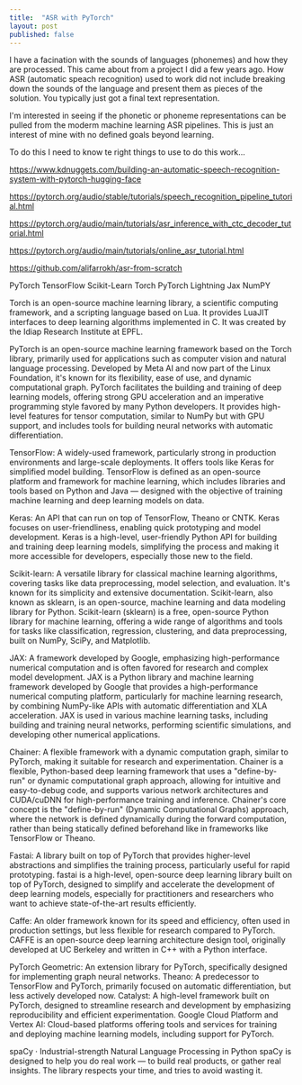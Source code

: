 ```yaml
---
title:  "ASR with PyTorch"
layout: post
published: false
---
```


I have a facination with the sounds of languages (phonemes) and how they are processed. This came about from a project I did a few years ago. How ASR (automatic speach recognition) used to work did not include breaking down the sounds of the language and present them as pieces of the solution. You typically just got a final text representation.

I'm interested in seeing if the phonetic or phoneme representations can be pulled from the moderm machine learning ASR pipelines. This is just an interest of mine with no defined goals beyond learning.

To do this I need to know te right things to use to do this work...

https://www.kdnuggets.com/building-an-automatic-speech-recognition-system-with-pytorch-hugging-face

https://pytorch.org/audio/stable/tutorials/speech_recognition_pipeline_tutorial.html

https://pytorch.org/audio/main/tutorials/asr_inference_with_ctc_decoder_tutorial.html

https://pytorch.org/audio/main/tutorials/online_asr_tutorial.html

https://github.com/alifarrokh/asr-from-scratch

PyTorch
TensorFlow
Scikit-Learn
Torch
PyTorch Lightning
Jax
NumPY

Torch is an open-source machine learning library, a scientific computing framework, and a scripting language based on Lua. It provides LuaJIT interfaces to deep learning algorithms implemented in C. It was created by the Idiap Research Institute at EPFL.

PyTorch is an open-source machine learning framework based on the Torch library, primarily used for applications such as computer vision and natural language processing. Developed by Meta AI and now part of the Linux Foundation, it's known for its flexibility, ease of use, and dynamic computational graph. PyTorch facilitates the building and training of deep learning models, offering strong GPU acceleration and an imperative programming style favored by many Python developers. It provides high-level features for tensor computation, similar to NumPy but with GPU support, and includes tools for building neural networks with automatic differentiation.

TensorFlow:
A widely-used framework, particularly strong in production environments and large-scale deployments. It offers tools like Keras for simplified model building.
TensorFlow is defined as an open-source platform and framework for machine learning, which includes libraries and tools based on Python and Java — designed with the objective of training machine learning and deep learning models on data.

Keras:
An API that can run on top of TensorFlow, Theano or CNTK. Keras focuses on user-friendliness, enabling quick prototyping and model development.
Keras is a high-level, user-friendly Python API for building and training deep learning models, simplifying the process and making it more accessible for developers, especially those new to the field. 

Scikit-learn:
A versatile library for classical machine learning algorithms, covering tasks like data preprocessing, model selection, and evaluation. It's known for its simplicity and extensive documentation.
Scikit-learn, also known as sklearn, is an open-source, machine learning and data modeling library for Python.
Scikit-learn (sklearn) is a free, open-source Python library for machine learning, offering a wide range of algorithms and tools for tasks like classification, regression, clustering, and data preprocessing, built on NumPy, SciPy, and Matplotlib. 

JAX:
A framework developed by Google, emphasizing high-performance numerical computation and is often favored for research and complex model development.
JAX is a Python library and machine learning framework developed by Google that provides a high-performance numerical computing platform, particularly for machine learning research, by combining NumPy-like APIs with automatic differentiation and XLA acceleration.
JAX is used in various machine learning tasks, including building and training neural networks, performing scientific simulations, and developing other numerical applications. 

Chainer:
A flexible framework with a dynamic computation graph, similar to PyTorch, making it suitable for research and experimentation.
Chainer is a flexible, Python-based deep learning framework that uses a "define-by-run" or dynamic computational graph approach, allowing for intuitive and easy-to-debug code, and supports various network architectures and CUDA/cuDNN for high-performance training and inference. 
Chainer's core concept is the "define-by-run" (Dynamic Computational Graphs) approach, where the network is defined dynamically during the forward computation, rather than being statically defined beforehand like in frameworks like TensorFlow or Theano.

Fastai:
A library built on top of PyTorch that provides higher-level abstractions and simplifies the training process, particularly useful for rapid prototyping.
fastai is a high-level, open-source deep learning library built on top of PyTorch, designed to simplify and accelerate the development of deep learning models, especially for practitioners and researchers who want to achieve state-of-the-art results efficiently.

Caffe:
An older framework known for its speed and efficiency, often used in production settings, but less flexible for research compared to PyTorch.
CAFFE is an open-source deep learning architecture design tool, originally developed at UC Berkeley and written in C++ with a Python interface.

PyTorch Geometric:
An extension library for PyTorch, specifically designed for implementing graph neural networks.
Theano:
A predecessor to TensorFlow and PyTorch, primarily focused on automatic differentiation, but less actively developed now.
Catalyst:
A high-level framework built on PyTorch, designed to streamline research and development by emphasizing reproducibility and efficient experimentation.
Google Cloud Platform and Vertex AI:
Cloud-based platforms offering tools and services for training and deploying machine learning models, including support for PyTorch.

spaCy · Industrial-strength Natural Language Processing in Python
spaCy is designed to help you do real work — to build real products, or gather real insights. The library respects your time, and tries to avoid wasting it.
